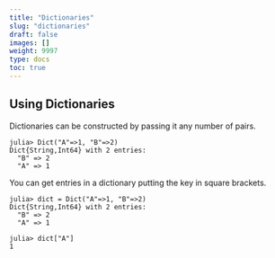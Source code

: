 ```yaml
---
title: "Dictionaries"
slug: "dictionaries"
draft: false
images: []
weight: 9997
type: docs
toc: true
---
```


## Using Dictionaries
Dictionaries can be constructed by passing it any number of pairs.

    julia> Dict("A"=>1, "B"=>2)
    Dict{String,Int64} with 2 entries:
      "B" => 2
      "A" => 1

You can get entries in a dictionary putting the key in square brackets.

    julia> dict = Dict("A"=>1, "B"=>2)
    Dict{String,Int64} with 2 entries:
      "B" => 2
      "A" => 1

    julia> dict["A"]
    1


